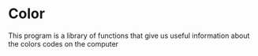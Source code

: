 # Color
This program is a library of functions that give us useful information about the colors codes on the computer
